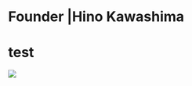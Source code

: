 # Founder |Hino Kawashima

# test

![](https://www.toita.ac.jp/wp-content/uploads/2023/02/20220120_400-scaled.jpg)
